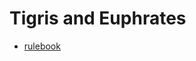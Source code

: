 # Tigris and Euphrates

- [rulebook](https://images.zmangames.com/filer_public/92/3f/923f8aba-72f1-4aa5-9622-d648ad1a9aa7/kn25_rulebook_web.pdf)